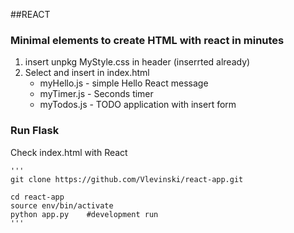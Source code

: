 ##REACT

### Minimal elements to create HTML with react in minutes
 1. insert unpkg MyStyle.css in header (inserrted already)
 2. Select and insert in index.html
    - myHello.js - simple Hello React message
    - myTimer.js - Seconds timer
    - myTodos.js - TODO application with insert form
 
### Run Flask
  Check index.html with React

    '''
    git clone https://github.com/Vlevinski/react-app.git

    cd react-app
    source env/bin/activate
    python app.py    #development run
    '''